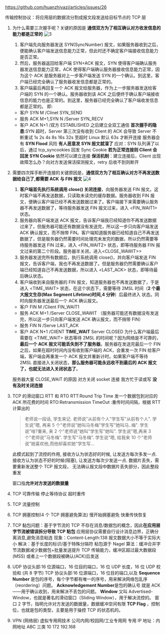 https://github.com/huanzhiyazi/articles/issues/26

传输控制协议：将应用层的数据流分割成报文段发送给目标节点的 TCP 层

1. 为什么需要三次握手呢？关键的原因是 **通信双方为了相互确认对方收发信息的能力都是正常的**
   ![3](https://raw.githubusercontent.com/huanzhiyazi/articles/master/%E6%8A%80%E6%9C%AF/%E7%BD%91%E7%BB%9C/%E7%90%86%E8%A7%A3TCP%E4%B8%89%E6%AC%A1%E6%8F%A1%E6%89%8B%E5%92%8C%E5%9B%9B%E6%AC%A1%E6%8C%A5%E6%89%8B/images/tcp_connect.png)

   1. 客户端先向服务器发送 SYN(SyncNumber) 报文，如果服务器收到之后，便能确认客户端发送信息能力正常，但此时还不确定客户端接收信息能力是否正常。
   2. 然后，服务器返回给客户端 SYN+ACK 报文，SYN 使得客户端确认服务器发送信息能力正常，ACK 使得客户端确认服务器接收信息能力正常，因为这个 ACK 是服务器对上一步客户端发送 SYN 的一个确认。到这里，客户端已经完全确认了服务器收发信息都是正常的。
   3. 客户端最后再回复一个 ACK 报文给服务器，作为上一步服务器发送给客户端的 SYN 的一个确认。服务器收到该 ACK 之后便终于确认客户端接收信息的能力也是正常的。到这里，服务器已经完全确认了客户端收发信息都是正常的。
      即:

   - 客户 SYN M /Clinet SYN_SEND
   - 服务 ACK M+1,SYN N /Server SYN_RECV
   - 客户 ACK N+1 /双方 ESTABLISHED
     之后建立全双工通信
     **首次握手的隐患**:SYN 超时，Server 第三次没有收到 Client 的 ACK 会导致 Server 不断重试 1s 2s 4s 8s 16s 32s 至超时
     Linux 默认 63s 才断开连接
     服务器会有 **SYN Flood** 风险 **有人恶意发 SYN 报文就溜了**
     应对：SYN 队列满了以后，通过 tcp_syncookies 回发 Sync Cookie **若为正常连接则 Client 会回发 SYN Cookie** 依然可以建立连接
     **保活机制**：建立连接后，Client 出现故障怎么办？向对方发送保活探测报文，retry 后收不到则断开

2. 需要四次挥手断开连接的关键原因是，**通信双方为了相互确认对方不再发送数据给自己了,都需要 ACK 与 FIN 报文**
   ![4](https://raw.githubusercontent.com/huanzhiyazi/articles/master/%E6%8A%80%E6%9C%AF/%E7%BD%91%E7%BB%9C/%E7%90%86%E8%A7%A3TCP%E4%B8%89%E6%AC%A1%E6%8F%A1%E6%89%8B%E5%92%8C%E5%9B%9B%E6%AC%A1%E6%8C%A5%E6%89%8B/images/tcp_disconnect.png)

   1. **客户端首先执行系统调用 close() 关闭连接**，向服务器发送 FIN 报文。这时客户端不再发送数据，只读取未读完的缓存数据。服务器收到 FIN 报文，便确认客户端已经不再发送数据过来了。客户端接下来需要确认服务器不再发送数据了，等待服务器发送 FIN 报文过来，进入 <FIN_WAIT1> 状态。
   2. 服务器向客户端发送 ACK 报文，告诉客户端我已经知道你不再发送数据过来了，但服务器可能还有数据没有发送完，所以这一步只向客户端发送 ACK 确认报文，而不捎带 FIN。客户端知道服务器已经知道自己不再发送数据了，但是服务器仍然需要时间处理完未发完的数据，所以仍然需要等待服务器发送 FIN 过来，进入 <FIN_WAIT2> 状态，即等待服务器 FIN 报文过来的第二个阶段。服务器半关闭，进入<CLOSE_WAWIT>>
   3. 服务器发送完所有数据后，执行系统调用 close()，并向客户端发送 FIN 报文，告诉客户端，我也不再发送数据了。但是服务器仍然需要确认客户端已经知道自己不再发送数据，所以进入 <LAST_ACK> 状态，即等待最后确认状态。
   4. 客户端收到来自服务器的 FIN 报文，知道服务器也不再发送数据了，于是进入 <TIME_WAIT> 状态，在这个状态下，需要等待 2MSL 时间（**2 个最大报文生存(Max Segment Lifetime)时间,4 分钟**）后最终进入 <CLOSED> 状态。同时向服务器发送最后一个 ACK 确认报文。

   - 客户 FIN M /Client FIN_WAIT1
   - 服务 ACK M+1 /Server CLOSE_WAWIT （服务器可能还有数据没有发送完，所以这一步只向客户端发送 ACK 确认报文，而不捎带 FIN）
   - 服务 FIN N /Serve LAST_ACK
   - 客户 ACK N+1 /ClIENT **TIME_WAIT** Server CLOSED
     为什么客户端最后需要在 <TIME_WAIT> 状态等待 2MSL 的时间呢？因为网络是不可靠的，**最后一个 ACK 报文可能丢失到不了服务器**。服务器在发送完最后一个 FIN 之后，如果在超时时间内没有收到客户端的 ACK，会重发一次 FIN 给客户端，客户端会再重发一个 ACK 报文并重新计时。如果客户端不等待 2MSL 直接进入关闭状态，**那么服务器可能永远收不到最后的 ACK 报文了，也就无法进入关闭状态了**。

   服务器大量 CLOSE_WAIT 的原因
   对方关闭 socket 连接 我方忙于读或写 **没有及时关闭连接**

3. TCP 的滑动窗口
   RTT 和 RTO
   RTT:Round Trip Time 发一个数据包到对应的 ACK 所花费的时间
   RTO:Retransmission TimeOut :重传时间间隔，根据 RTT 计算出的

   > 老师说一段话, 学生来记.
   > 老师说"从前有个人"学生写"从前有个人". 学生说"嗯, 再来 5 个"老师说"她叫马冬梅"学生写"她叫马..梅". 学生说"啥?重来, 来 2 个"老师说"她叫"学生写"她叫". 学生说"嗯,再来 3 个"老师说"马冬梅". 学生写"马冬梅". 学生说"嗯, 给我来 10 个"老师说"她喜欢他,而他却喜欢她"学生写...

   此模式起到了流控的作用, 接收方认为状态好的时候, 让发送方每次多发一点. 接收方认为状态不好的时候(阻塞), 让发送方每次少发送一点.
   数据片丢失，需要重新发送整个 TCP 报文段，
   无法确认报文段中数据片丢失部分，因此整段重发

   窗口指**允许对方发送的数据量**

4. TCP 可靠传输
   停止等待协议 超时重传
5. TCP 流量控制
6. TCP 拥塞控制(4 个 TCP 拥塞避免算法)
   慢开始拥塞避免 快重传快恢复
7. TCP 黏包问题：基于字节流的 TCP 不存在消息/数据包的概念，因此**在应用层字节流被错误拆分导致 TCP 粘包**
   应用层协议需要自行设计消息边界，正确分离消息,避免消息粘连
   现象：Content-Length:138 报文数据大小不等于实际大小
   解决：基于长度的标识/基于特殊分隔符
   粘包源于 Nagel 算法：缓冲合并字节流数据减少数据包+批量发送提升 TCP 传输能力，缓冲区超过最大数据段(MSS) 或者上一个数据段被确认(ACK)后发送

8. UDP 协议头部:16 位源端口，16 位目的端口，16 位 UDP 长度，16 位 UDP 校验和 (共 8 字节)
   TCP 协议头部:16 位源端口，16 位目的端口,以及
   **Sequence Number** 是包的序号，每个字节都有唯一的序号，用来解决网络包乱序（reordering）问题。
   **Acknowledgement Number**是包的确认号 就是 ACK——用于确认收到，用来解决不丢包的问题。
   **Window** 又叫 Advertised-Window，也就是著名的滑动窗口（Sliding Window），用于解决流控的。
   窗口 2 字节，指明允许对方发送的数据量，数据缓冲空间有限
   **TCP Flag** ，控制位，也就是包的类型，主要是用于操控 TCP 的状态机的。
9. VPN (网络层)
   虚拟专用网技术
   公司内网/校园网/工业专用网
   专用 IP 地址：内网地址 ABC 三类 10 172 192.168
